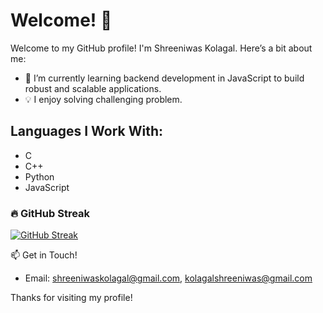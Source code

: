 # Welcome! 👋
Welcome to my GitHub profile! I'm Shreeniwas Kolagal. Here’s a bit about me:

- 🌱 I’m currently learning backend development in JavaScript to build robust and scalable applications.
- 💡 I enjoy solving challenging problem.

## Languages I Work With:
- C
- C++
- Python
- JavaScript

### 🔥 GitHub Streak
[![GitHub Streak](https://streak-stats.demolab.com/?user=<ShreeniwasKolagal>&theme=highcontrast&hide_border=false)](https://git.io/streak-stats)

📫 Get in Touch!
- Email: shreeniwaskolagal@gmail.com, kolagalshreeniwas@gmail.com
   
Thanks for visiting my profile! 
<!---
Feel free to reach out or explore my repositories. 😊
ShreeniwasKolagal/ShreeniwasKolagal is a ✨ special ✨ repository because its `README.md` (this file) appears on your GitHub profile.
You can click the Preview link to take a look at your changes.
--->
